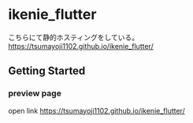 # ikenie_flutter

こちらにて静的ホスティングをしている。
https://tsumayoji1102.github.io/ikenie_flutter/

## Getting Started

### preview page

open link https://tsumayoji1102.github.io/ikenie_flutter/

